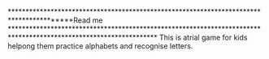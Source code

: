 ****************************************************************************************Read me *****************************************************************************************************************
This is atrial game for kids helpong them practice alphabets and recognise letters. 
